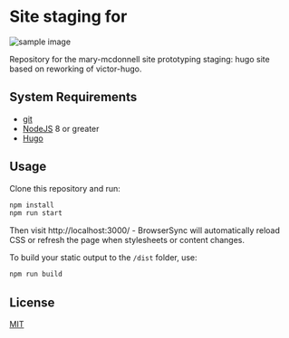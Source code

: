 # Site staging for 
<!-- Markdown snippet -->
![sample image](img-url)

Repository for the mary-mcdonnell site prototyping staging: hugo site based on reworking of victor-hugo.

## System Requirements

* [git](https://git-scm.com)
* [NodeJS](nodejs.org) 8 or greater
* [Hugo](https://gohugo.io/overview/installing/)

## Usage

Clone this repository and run:

```bash
npm install
npm run start
```

Then visit http://localhost:3000/ - BrowserSync will automatically reload CSS or
refresh the page when stylesheets or content changes.

To build your static output to the `/dist` folder, use:

```bash
npm run build
```

## License

[MIT](LICENSE)
